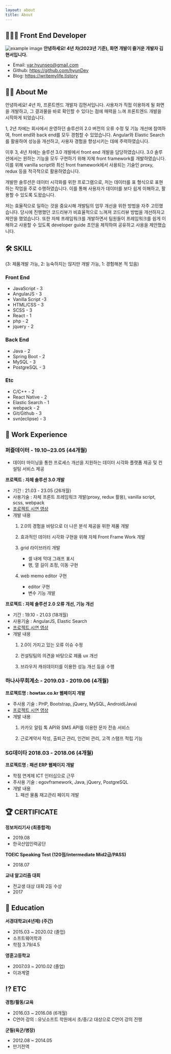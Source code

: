 ```yaml
---
layout: about
title: About
---
```

    
## 🧑🏻‍💻 Front End Developer 
![example image](./assets/images/hyunseo_profile.jpg "An exemplary image")
**안녕하세요! 4년 차(2023년 기준), 화면 개발이 즐거운 개발자 김현서입니다.**

* Email: [var.hyunseo@gmail.com](var.hyunseo@gmail.com)
* Github: <https://github.com/hyunDev>
* Blog: <https://writemylife.tistory>



## 🧑🏻 About Me

안녕하세요! 4년 차, 프론트엔드 개발자 김현서입니다. 사용자가 직접 이용하게 될 화면을 개발하고, 그 결과물을 바로 확인할 수 있다는 점에 매력을 느껴 프론트엔드 개발을 시작하게 되었습니다. 

1, 2년 차에는 회사에서 운영하던 솔루션의 2.0 버전의 오류 수정 및 기능 개선에 참여하여, front end와 back end를 모두 경험할 수 있었습니다. Angular와 Elastic Search를 활용하여 성능을 개선하고, 사용자 경험을 향상시키는 데에 주력하였습니다.

이후 3, 4년 차에는 솔루션 3.0 개발에서 front end 개발을 담당하였습니다. 3.0 솔루션에서는 원하는 기능을 모두 구현하기 위해 자체 front framework를 개발하였습니다. 이를 위해 vanilla script와 최신 front framework에서 사용되는 기술인 proxy, redux 등을 적극적으로 활용하였습니다.

개발한 솔루션은 데이터 시각화를 위한 프로그램으로, 저는 데이터를 표 형식으로 표현하는 작업을 주로 수행하였습니다. 이를 통해 사용자가 데이터를 보다 쉽게 이해하고, 활용할 수 있도록 도왔습니다.

저는 효율적으로 일하는 것을 중요시해 개발팀의 업무 개선을 위한 방법을 자주 고민했습니다. 당시에 진행했던 코드리뷰가 비효율적으로 느껴져 코드리뷰 방법을 개선하자고 제안을 했었습니다. 또한 자체 프레임워크를 개발하면서 팀원들이 프레임워크를 쉽게 이해하고 사용할 수 있도록 developer guide 초안을 제작하여 공유하고 사용을 제안했습니다.


## 🛠️ SKILL
(3: 제품개발 가능, 2: 능숙하지는 않지만 개발 가능, 1: 경험해본 적 있음)
### Front End
* JavaScript - 3
* AngularJS - 3
* Vanilla Script -3
* HTML/CSS - 3
* SCSS - 3
* React - 1
* php - 2
* jquery - 2
### Back End
* Java - 2
* Spring Boot - 2
* MySQL - 3
* PostgreSQL - 3
### Etc
* C/C++ - 2
* React Native - 2
* Elastic Search - 1
* webpack - 2
* Git/Github - 3
* svn(eclipse) - 3


## 💼 Work Experience

### 퍼즐데이터 - 19.10~23.05 (44개월) 

- 데이터 마이닝을 통한 프로세스 개선을 지원하는 데이터 시각화 플랫폼 제공 및 컨설팅 서비스 제공


**프로젝트 : 자체 솔루션 3.0 개발**

* 기간 : 21.03 - 23.05 (26개월)
* 사용기술 : 자체 프론트 프레임워크 개발(proxy, redux 활용), vanilla script, scss, webpack
* [프로젝트 시연 영상](https://www.youtube.com/watch?v=UxOh1jiwZMk)
* 개발 내용
    1. 2.0의 경험을 바탕으로 더 나은 분석 제공을 위한 제품 개발

    2. 효과적인 데이터 시각화 구현을 위해 자체 Front Frame Work 개발

    3. grid 라이브러리 개발 
        * 셀 내에 막대 그래프 표시
        * 행, 열 길이 조정, 이동 구현

    4. web memo editor 구현
        * editor 구현
        * 변수 기능 개발

**프로젝트 : 자체 솔루션 2.0 오류 개선, 기능 개선**

* 기간 : 19.10 - 21.03 (18개월)
* 사용기술 : AngularJS, Elastic Search
* [프로젝트 시연 영상](https://www.youtube.com/watch?v=7FyYIkmuPQA)
* 개발 내용
  1. 2.0이 가지고 있는 오류 이슈 수정
    
  2. 컨설팅팀의 의견을 바탕으로 제품 ux 개선
    
  3. 브라우저 캐쉬데이터를 이용한 성능 개선 등을 수행


### 하나사무회계소 - 2019.03 - 2019.06 (4개월)

**프로젝트명 : howtax.co.kr 웹페이지 개발**
* 주사용 기술 : PHP, Bootstrap, jQuery, MySQL, Android(Java)
* [프로젝트 시연 영상](https://www.youtube.com/watch?v=KpAL2htK1w4)
* 개발 내용
  1. 카카오 알림 톡 API와 SMS API를 이용한 문자 전송 서비스
    
  2. 근로계약서 작성, 출퇴근 관리, 인건비 관리, 고객 스탬프 적립 기능


### SG데이타 2018.03 - 2018.06 (4개월)

**프로젝트명 : 패션 ERP 웹페이지 개발**
* 학점 연계제 ICT 인터십으로 근무
* 주사용 기술 : egovframework, Java, jQuery, PostgreSQL
* 개발 내용
  1. 패션 물품 재고관리 페이지 개발


## 🏆 CERTIFICATE

**정보처리기사 (최종합격)**

* 2019.08
* 한국산업인력공단

**TOEIC Speaking Test (120점/intermediate Mid2급/PASS)**

* 2018.07

**교내 알고리즘 대회**
* 전교생 대상 대회 2등 수상
* 2017


## 🏫 Education

**서경대학교(4년제) (주간)**

* 2015.03 ~ 2020.02 (졸업)
* 소프트웨어학과
* 학점 3.79/4.5

**영훈고등학교**

* 2007.03 ~ 2010.02 (졸업)
* 이과계열


## ⁉ ETC
**경험/활동/교육**

* 2016.03 ~ 2016.08 (6개월)
* C언어 강의 : 유닛소프트 학원에서 초/중/고 대상으로 C언어 강의 진행

**군필(육군/병장)**

* 2012.08 ~ 2014.05
* 만기전역
